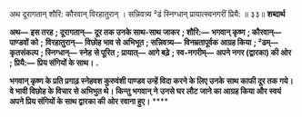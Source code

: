  

अथ दूरागतान् शौरि: कौरवान् विरहातुरान् । सन्निवत्र्य ²ढं स्निग्धान् प्रायात्स्वनगरीं प्रियै: ॥ ३३॥ **शब्दार्थ** 

**अथ—** **इस तरह** **; दूरागतान्—** **दूर तक उनके साथ-साथ जाकर** **; शौरि:—** **भगवान् कृष्ण** **; कौरवान्—** **पाण्डवों को** **;** **विरहातुरान्—** **विछोह भाव से अभिभूत** **; सन्निवत्र्य—** **विनम्रतापूर्वक आग्रह किया** **; ²ढम्—** **कृतसंकल्प** **; स्निग्धान्—** **स्नेह** **से पूरित** **; प्रायात्—** **आगे बढ़े** **; स्व-नगरीम्—** **अपने नगर (द्वारका) की ओर** **; प्रियै:—** **प्रिय संगियों के साथ।** **.** 

**भगवान् कृष्ण के प्रति प्रगाढ़ स्नेहवश कुरुवंशी पाण्डव उन्हें विदा करने के लिए उनके** **साथ काफी दूर तक गये। वे भावी विछोह के विचार से अभिभुत थे। किन्तु भगवान् ने** **उनसे घर लौट जाने का आग्रह किया और स्वयं अपने प्रिय संगियों के साथ द्वारका की** **ओर रवाना हुए।** **** 